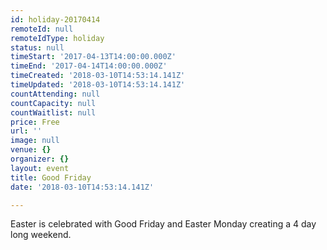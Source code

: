 ```yaml
---
id: holiday-20170414
remoteId: null
remoteIdType: holiday
status: null
timeStart: '2017-04-13T14:00:00.000Z'
timeEnd: '2017-04-14T14:00:00.000Z'
timeCreated: '2018-03-10T14:53:14.141Z'
timeUpdated: '2018-03-10T14:53:14.141Z'
countAttending: null
countCapacity: null
countWaitlist: null
price: Free
url: ''
image: null
venue: {}
organizer: {}
layout: event
title: Good Friday
date: '2018-03-10T14:53:14.141Z'

---
```

Easter is celebrated with Good Friday and Easter Monday creating a 4 day long weekend.
